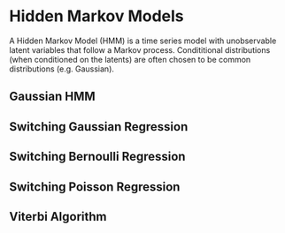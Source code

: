 # Hidden Markov Models

A Hidden Markov Model (HMM) is a time series model with unobservable latent variables that follow a Markov process. Condititional distributions (when conditioned on the latents) are often chosen to be common distributions (e.g. Gaussian).

## Gaussian HMM



## Switching Gaussian Regression



## Switching Bernoulli Regression


## Switching Poisson Regression


## Viterbi Algorithm

